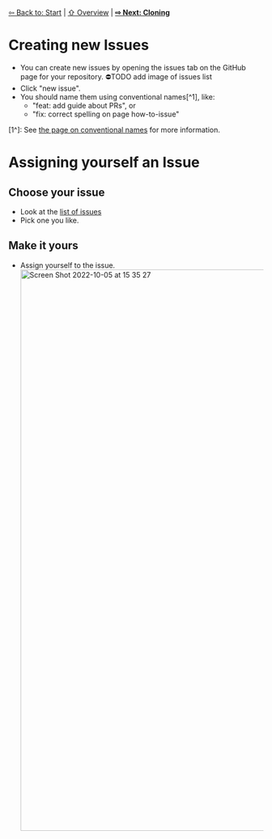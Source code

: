[⇦ Back to: Start](how-to-start.md) | [⇧ Overview](README.md) | [**⇨ Next: Cloning**](how-to-clone.md)

# Creating new Issues

- You can create new issues by opening the issues tab on the GitHub page for your repository.
    ⛔️TODO add image of issues list
- Click "new issue".
- You should name them using conventional names[^1], like:
    - "feat: add guide about PRs", or
    - "fix: correct spelling on page how-to-issue"

[1^]: See [the page on conventional names](conventional-names.md) for more information.

# Assigning yourself an Issue

## Choose your issue
- Look at the [list of issues](https://github.com/dscov-tutorials/how-to-pr/issues/) 
- Pick one you like. 

## Make it yours
- Assign yourself to the issue. <img width="1110" alt="Screen Shot 2022-10-05 at 15 35 27" src="https://user-images.githubusercontent.com/2803227/194147465-3e1cf130-4695-42c0-a758-8caf21124010.png">

